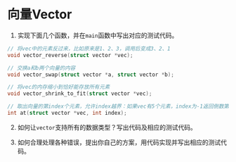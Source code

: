 # 向量Vector

1. 实现下面几个函数，并在`main`函数中写出对应的测试代码。

~~~ c
// 将vec中的元素反过来，比如原来是1、2、3，调用后变成3、2、1
void vector_reverse(struct vector *vec);

// 交换a和b两个向量的内容
void vector_swap(struct vector *a, struct vector *b);

// 将vec的内存缩小到恰好能存放所有元素
void vector_shrink_to_fit(struct vector *vec);

// 取出向量的第index个元素，允许index越界：如果vec有5个元素，index为-1返回倒数第一个，index为5返回第一个，即越界时从向量另一边开始数
int at(struct vector *vec, int index);
~~~

2. 如何让`vector`支持所有的数据类型？写出代码及相应的测试代码。

3. 如何合理处理各种错误，提出你自己的方案，用代码实现并写出相应的测试代码。
